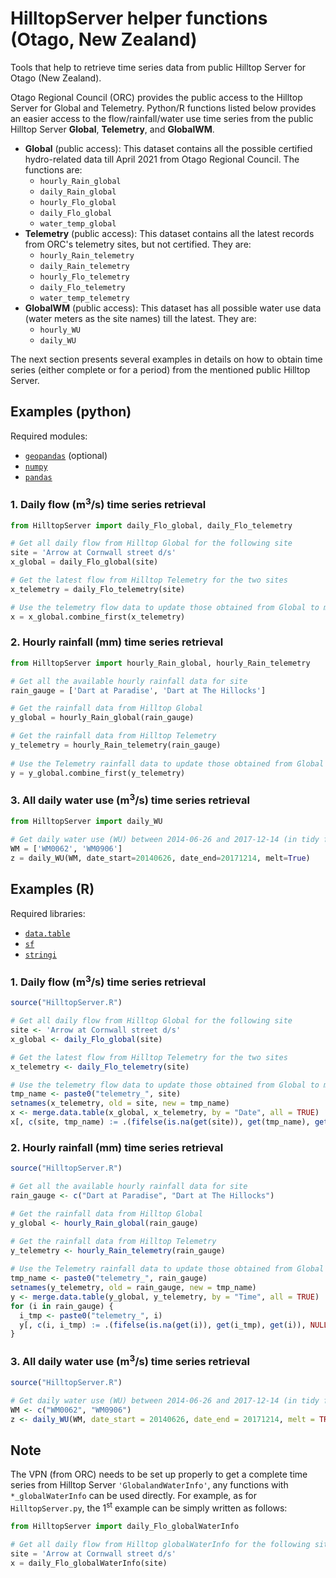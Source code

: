 # HilltopServer helper functions (Otago, New Zealand)

Tools that help to retrieve time series data from public Hilltop Server for Otago (New Zealand).

Otago Regional Council (ORC) provides the public access to the Hilltop Server for Global and Telemetry. Python/R functions listed below provides an easier access to the flow/rainfall/water use time series from the public Hilltop Server **Global**, **Telemetry**, and **GlobalWM**.

* **Global** (public access): This dataset contains all the possible certified hydro-related data till April 2021 from Otago Regional Council. The functions are:
    * `hourly_Rain_global`
    * `daily_Rain_global`
    * `hourly_Flo_global`
    * `daily_Flo_global`
    * `water_temp_global`
* **Telemetry** (public access): This dataset contains all the latest records from ORC's telemetry sites, but not certified. They are:
    * `hourly_Rain_telemetry`
    * `daily_Rain_telemetry`
    * `hourly_Flo_telemetry`
    * `daily_Flo_telemetry`
    * `water_temp_telemetry`
* **GlobalWM** (public access): This dataset has all possible water use data (water meters as the site names) till the latest. They are:
    * `hourly_WU`
    * `daily_WU`

The next section presents several examples in details on how to obtain time series (either complete or for a period) from the mentioned public Hilltop Server.

## Examples (python)

Required modules:

* [`geopandas`](https://geopandas.org/en/stable) (optional)
* [`numpy`](https://numpy.org)
* [`pandas`](https://pandas.pydata.org)

### 1. Daily flow (m<sup>3</sup>/s) time series retrieval

```py
from HilltopServer import daily_Flo_global, daily_Flo_telemetry

# Get all daily flow from Hilltop Global for the following site
site = 'Arrow at Cornwall street d/s'
x_global = daily_Flo_global(site)

# Get the latest flow from Hilltop Telemetry for the two sites
x_telemetry = daily_Flo_telemetry(site)

# Use the telemetry flow data to update those obtained from Global to make a complete dataset
x = x_global.combine_first(x_telemetry)
```

### 2. Hourly rainfall (mm) time series retrieval

```py
from HilltopServer import hourly_Rain_global, hourly_Rain_telemetry

# Get all the available hourly rainfall data for site
rain_gauge = ['Dart at Paradise', 'Dart at The Hillocks']

# Get the rainfall data from Hilltop Global
y_global = hourly_Rain_global(rain_gauge)

# Get the rainfall data from Hilltop Telemetry
y_telemetry = hourly_Rain_telemetry(rain_gauge)
 
# Use the Telemetry rainfall data to update those obtained from Global to make a complete dataset
y = y_global.combine_first(y_telemetry)
```

### 3. All daily water use (m<sup>3</sup>/s) time series retrieval

```py
from HilltopServer import daily_WU

# Get daily water use (WU) between 2014-06-26 and 2017-12-14 (in tidy format)
WM = ['WM0062', 'WM0906']
z = daily_WU(WM, date_start=20140626, date_end=20171214, melt=True)
```

## Examples (R)

Required libraries:

* [`data.table`](https://cran.r-project.org/web/packages/data.table)
* [`sf`](https://cran.r-project.org/web/packages/sf)
* [`stringi`](https://cran.r-project.org/web/packages/stringi)

### 1. Daily flow (m<sup>3</sup>/s) time series retrieval

```r
source("HilltopServer.R")

# Get all daily flow from Hilltop Global for the following site
site <- 'Arrow at Cornwall street d/s'
x_global <- daily_Flo_global(site)

# Get the latest flow from Hilltop Telemetry for the two sites
x_telemetry <- daily_Flo_telemetry(site)

# Use the telemetry flow data to update those obtained from Global to make a complete dataset
tmp_name <- paste0("telemetry_", site)
setnames(x_telemetry, old = site, new = tmp_name)
x <- merge.data.table(x_global, x_telemetry, by = "Date", all = TRUE)
x[, c(site, tmp_name) := .(fifelse(is.na(get(site)), get(tmp_name), get(site)), NULL)]
```

### 2. Hourly rainfall (mm) time series retrieval

```r
source("HilltopServer.R")

# Get all the available hourly rainfall data for site
rain_gauge <- c("Dart at Paradise", "Dart at The Hillocks")

# Get the rainfall data from Hilltop Global
y_global <- hourly_Rain_global(rain_gauge)

# Get the rainfall data from Hilltop Telemetry
y_telemetry <- hourly_Rain_telemetry(rain_gauge)
 
# Use the Telemetry rainfall data to update those obtained from Global to make a complete dataset
tmp_name <- paste0("telemetry_", rain_gauge)
setnames(y_telemetry, old = rain_gauge, new = tmp_name)
y <- merge.data.table(y_global, y_telemetry, by = "Time", all = TRUE)
for (i in rain_gauge) {
  i_tmp <- paste0("telemetry_", i)
  y[, c(i, i_tmp) := .(fifelse(is.na(get(i)), get(i_tmp), get(i)), NULL)]
}
```

### 3. All daily water use (m<sup>3</sup>/s) time series retrieval

```r
source("HilltopServer.R")

# Get daily water use (WU) between 2014-06-26 and 2017-12-14 (in tidy format)
WM <- c("WM0062", "WM0906")
z <- daily_WU(WM, date_start = 20140626, date_end = 20171214, melt = TRUE)
```

## Note

The VPN (from ORC) needs to be set up properly to get a complete time series from Hilltop Server `'GlobalandWaterInfo'`, any functions with `*_globalWaterInfo` can be used directly. For example, as for `HilltopServer.py`, the 1<sup>st</sup> example can be simply written as follows:

```py
from HilltopServer import daily_Flo_globalWaterInfo

# Get all daily flow from Hilltop globalWaterInfo for the following site
site = 'Arrow at Cornwall street d/s'
x = daily_Flo_globalWaterInfo(site)
```
